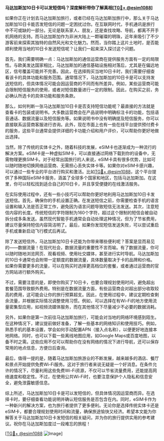 **马达加斯加10日卡可以发短信吗？深度解析带你了解真相[[TG💪+ @esim1088](https://t.me/s/esim1088)]**

如果你正在计划去马达加斯加旅行，或者已经在马达加斯加旅行中，那么关于马达加斯加10日卡能否发短信的问题一定困扰过你。在互联网时代，手机通讯是旅行中不可或缺的一部分。无论是联系家人、朋友，还是查找攻略、导航，都离不开手机网络的支持。而马达加斯加作为非洲大陆上一颗璀璨的明珠，近年来吸引了不少游客前来探索其独特的自然风光和文化魅力。然而，当你踏上这片土地时，是否能顺利使用当地的10日卡发送短信呢？让我们一起来深入探讨这个问题。

首先，我们需要明确一点：马达加斯加的通信运营商在提供服务方面有一定的局限性。与欧美发达国家相比，马达加斯加的通信基础设施相对落后，尤其是在偏远地区，信号覆盖可能并不完善。因此，在选择购买当地10日卡时，我们需要仔细查看该卡的具体功能和服务范围。通常情况下，马达加斯加的10日卡是可以支持发送短信的，但具体情况可能会因运营商的不同而有所差异。例如，某些运营商可能会限制短信服务的使用，或者对短信数量进行一定的限制。因此，在购买之前，务必确认所选卡的具体功能和服务条款。

那么，如何判断一张马达加斯加10日卡是否支持短信功能呢？最直接的方法就是查看卡的包装或说明书。大多数运营商会在产品说明中明确标注卡的功能，包括语音通话、数据流量以及短信服务等。如果说明书中没有明确提及短信服务，你可以直接联系运营商客服进行咨询。此外，现在市面上也有一些在线平台提供预付费卡的服务，这些平台通常会提供详细的卡功能介绍和用户评价，可以帮助你更好地做出选择。

当然，除了传统的实体卡之外，随着科技的发展，eSIM卡也逐渐成为一种流行的解决方案。eSIM卡是一种虚拟SIM卡，可以直接通过网络下载到你的设备中，无需物理更换SIM卡。对于经常出国旅行的人来说，eSIM卡具有很多优势，比如可以随时随地切换网络运营商、无需担心丢失实体卡等。如果你对eSIM卡感兴趣，可以通过一些专业的平台进行购买和激活。比如[TG💪+ @esim1088](https://t.me/s/esim1088)，这个平台提供了多种国际eSIM卡服务，涵盖了全球多个国家和地区，包括马达加斯加。在这里，你可以轻松找到适合自己的10日卡，并且享受便捷的在线激活服务。

在实际使用过程中，还有一些小技巧可以帮助你更好地利用马达加斯加10日卡发送短信。首先，确保你的手机设置正确。在发送短信之前，你需要检查手机的语言设置和输入法是否正常工作，避免因为语言问题导致短信无法发送。其次，注意短信内容的长度。传统短信的字符限制为160个字符，超过这个限制的短信会被自动拆分成多条发送。虽然现代智能手机通常会自动处理这种情况，但为了节省费用，建议尽量保持短信内容简洁明了。最后，如果你发现短信发送失败，可以尝试重启手机或重新启动飞行模式后再试。

除了发送短信外，马达加斯加10日卡还能为你带来哪些便利呢？答案是显而易见的——数据流量！在现代社会，数据流量的重要性不言而喻。有了数据流量，你可以随时随地浏览网页、观看视频、使用社交媒体，甚至进行实时导航。马达加斯加的10日卡通常也会附带一定额度的数据流量，具体数量取决于卡的品牌和价格。如果你需要更多的流量，可以在购买时选择更高档位的套餐，或者通过运营商的官方网站进行额外购买。

不过，需要注意的是，即使你购买了10日卡，也要合理规划使用时间，避免超出套餐范围导致额外费用。特别是在数据流量方面，有些运营商会对超出部分收取较高的费用，这可能会让你的旅行预算超支。因此，在使用过程中，建议定期检查剩余流量，并根据实际情况调整使用习惯。例如，可以选择在有Wi-Fi的地方使用流量密集型应用，如视频流媒体服务，而在其他情况下尽量减少不必要的数据消耗。

另外，如果你是第一次前往马达加斯加旅行，可能会对当地的网络环境感到陌生。在这种情况下，建议提前做好准备，了解一些基本的网络知识和使用技巧。例如，熟悉手机的基本设置，学会如何手动配置APN（接入点名称），以便更好地连接本地网络。同时，也可以下载一些离线地图应用，如Google Maps或百度地图，以备不时之需。这些应用不仅可以帮助你在没有网络的情况下进行导航，还可以保存常用的地点信息，方便日后查询。

最后，值得一提的是，随着马达加斯加旅游业的不断发展，越来越多的酒店、餐厅和景点开始提供免费Wi-Fi服务。这对于旅行者来说无疑是一个好消息。在条件允许的情况下，尽量利用这些免费Wi-Fi资源，不仅可以节省流量费用，还能提高网络速度和稳定性。不过，在使用公共Wi-Fi时，也要注意保护个人隐私和信息安全，避免泄露敏感信息。

综上所述，马达加斯加10日卡是可以发短信的，但具体情况因运营商而异。在选择卡时，要仔细查看功能说明并确认短信服务是否包含在内。同时，eSIM卡作为一种新兴的解决方案，也为旅行者提供了更多便利。无论你是选择传统实体卡还是eSIM卡，都要合理规划使用时间和流量，确保旅途愉快又经济。希望本文能为你解答关于马达加斯加10日卡发短信的相关疑问，并为你的旅行提供实用的参考建议。祝你在马达加斯加度过一段难忘的旅程！

[[TG💪+ @esim1088](https://t.me/s/esim1088) ![Image](https://i.postimg.cc/4NQfJmqS/Snipaste-2025-05-13-00-14-12.png)]